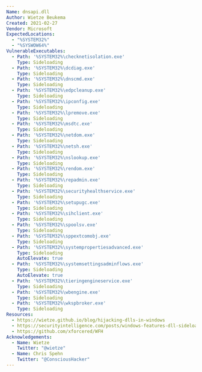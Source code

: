 ```yaml
---
Name: dnsapi.dll
Author: Wietze Beukema
Created: 2021-02-27
Vendor: Microsoft
ExpectedLocations:
  - "%SYSTEM32%"
  - "%SYSWOW64%"
VulnerableExecutables:
  - Path: '%SYSTEM32%\checknetisolation.exe'
    Type: Sideloading
  - Path: '%SYSTEM32%\dcdiag.exe'
    Type: Sideloading
  - Path: '%SYSTEM32%\dnscmd.exe'
    Type: Sideloading
  - Path: '%SYSTEM32%\edpcleanup.exe'
    Type: Sideloading
  - Path: '%SYSTEM32%\ipconfig.exe'
    Type: Sideloading
  - Path: '%SYSTEM32%\lpremove.exe'
    Type: Sideloading
  - Path: '%SYSTEM32%\msdtc.exe'
    Type: Sideloading
  - Path: '%SYSTEM32%\netdom.exe'
    Type: Sideloading
  - Path: '%SYSTEM32%\netsh.exe'
    Type: Sideloading
  - Path: '%SYSTEM32%\nslookup.exe'
    Type: Sideloading
  - Path: '%SYSTEM32%\rendom.exe'
    Type: Sideloading
  - Path: '%SYSTEM32%\repadmin.exe'
    Type: Sideloading
  - Path: '%SYSTEM32%\securityhealthservice.exe'
    Type: Sideloading
  - Path: '%SYSTEM32%\setupugc.exe'
    Type: Sideloading
  - Path: '%SYSTEM32%\sihclient.exe'
    Type: Sideloading
  - Path: '%SYSTEM32%\spoolsv.exe'
    Type: Sideloading
  - Path: '%SYSTEM32%\sppextcomobj.exe'
    Type: Sideloading
  - Path: '%SYSTEM32%\systempropertiesadvanced.exe'
    Type: Sideloading
    AutoElevate: true
  - Path: '%SYSTEM32%\systemsettingsadminflows.exe'
    Type: Sideloading
    AutoElevate: true
  - Path: '%SYSTEM32%\tieringengineservice.exe'
    Type: Sideloading
  - Path: '%SYSTEM32%\wbengine.exe'
    Type: Sideloading
  - Path: '%SYSTEM32%\wkspbroker.exe'
    Type: Sideloading
Resources:
  - https://wietze.github.io/blog/hijacking-dlls-in-windows
  - https://securityintelligence.com/posts/windows-features-dll-sideloading/
  - https://github.com/xforcered/WFH
Acknowledgements:
  - Name: Wietze
    Twitter: "@wietze"
  - Name: Chris Spehn
    Twitter: "@ConsciousHacker"
---
```


